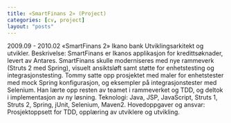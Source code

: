 ```yaml
---
title: «SmartFinans 2» (Project)
categories: [cv, project]
layout: "posts"
---
```


2009.09 - 2010.02		«SmartFinans 2»
Ikano bank
Utviklingsarkitekt og utvikler.
Beskrivelse: SmartFinans er Ikanos applikasjon for kredittsøknader, levert av Antares. SmartFinans skulle moderniseres med nye rammeverk (Struts 2 med Spring), visuelt ansiktsløft samt støtte for enhetstesting og integrasjonstesting.
Tommy satte opp prosjektet med maler for enhetstester med mock Spring konfigurasjon, og eksempler på integrasjonstester med Selenium. Han lærte opp resten av teamet i rammeverket og TDD, og deltok i implementasjon av ny løsning.
Teknologi: Java, JSP, JavaScript, Struts 1, Struts 2, Spring, jUnit, Selenium, Maven2.
Hovedoppgaver og ansvar: Prosjektoppsett for TDD, opplæring av utviklere og utvikling.

